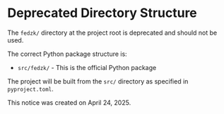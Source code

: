 # Deprecated Directory Structure

The `fedzk/` directory at the project root is deprecated and should not be used.

The correct Python package structure is:
- `src/fedzk/` - This is the official Python package

The project will be built from the `src/` directory as specified in `pyproject.toml`.

This notice was created on April 24, 2025.
